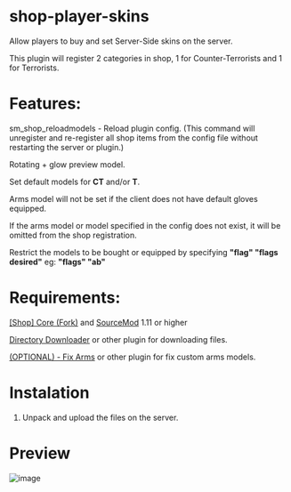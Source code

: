 # shop-player-skins
Allow players to buy and set Server-Side skins on the server.

This plugin will register 2 categories in shop, 1 for Counter-Terrorists and 1 for Terrorists.
# Features:
sm_shop_reloadmodels - Reload plugin config. (This command will unregister and re-register all shop items from the config file without restarting the server or plugin.)

Rotating + glow preview model.

Set default models for **CT** and/or **T**.

Arms model will not be set if the client does not have default gloves equipped.

If the arms model or model specified in the config does not exist, it will be omitted from the shop registration.

Restrict the models to be bought or equipped by specifying **"flag" "flags desired"** eg: **"flags" "ab"**

# Requirements:
[[Shop] Core (Fork)](https://hlmod.ru/resources/shop-core-fork.284/) and [SourceMod](https://www.sourcemod.net/downloads.php?branch=stable) 1.11 or higher

[Directory Downloader](https://hlmod.ru/resources/directory-downloader.660/) or other plugin for downloading files.

[(OPTIONAL) - Fix Arms](https://hlmod.ru/resources/fix-arms.1740/) or other plugin for fix custom arms models.

# Instalation
1. Unpack and upload the files on the server.

# Preview 
![image](https://user-images.githubusercontent.com/86895149/206939405-0248b0ff-5d39-46bb-87d7-b1a8929572c1.png)
